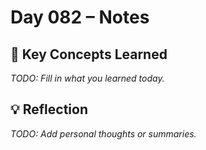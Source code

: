 # Day 082 – Notes

## 🔑 Key Concepts Learned

_TODO: Fill in what you learned today._

## 💡 Reflection

_TODO: Add personal thoughts or summaries._
